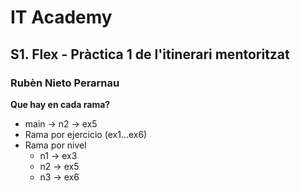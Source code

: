 # IT Academy
## S1. Flex - Pràctica 1 de l'itinerari mentoritzat
### Rubèn Nieto Perarnau

**Que hay en cada rama?**
* main -> n2 -> ex5
* Rama por ejercicio (ex1...ex6)
* Rama por nivel
    * n1 -> ex3
    * n2 -> ex5
    * n3 -> ex6 